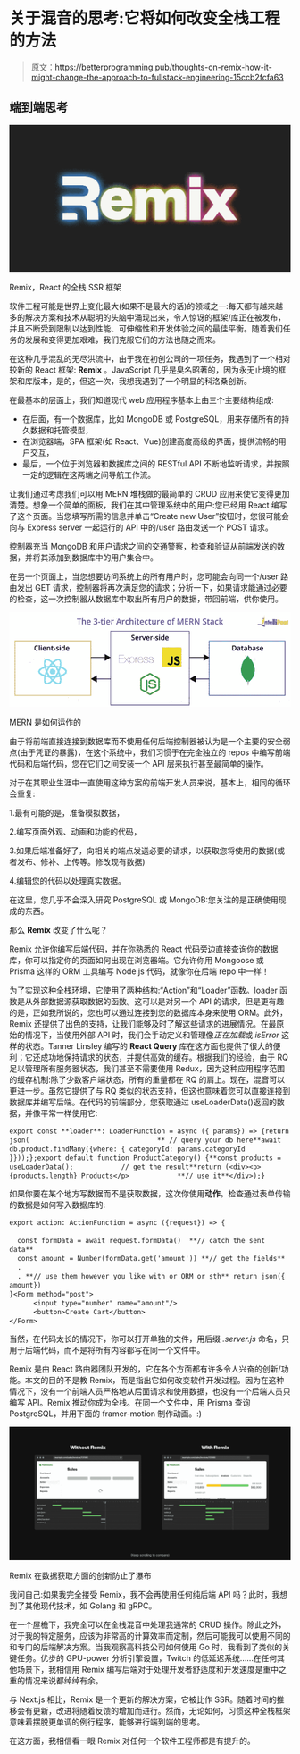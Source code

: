 # 关于混音的思考:它将如何改变全栈工程的方法

> 原文：<https://betterprogramming.pub/thoughts-on-remix-how-it-might-change-the-approach-to-fullstack-engineering-15ccb2fcfa63>

## 端到端思考

![](img/1bb4c0ac468f618fd38597e7638e92de.png)

Remix，React 的全栈 SSR 框架

软件工程可能是世界上变化最大(如果不是最大的话)的领域之一:每天都有越来越多的解决方案和技术从聪明的头脑中涌现出来，令人惊讶的框架/库正在被发布，并且不断受到限制以达到性能、可伸缩性和开发体验之间的最佳平衡。随着我们任务的发展和变得更加艰难，我们克服它们的方法也随之而来。

在这种几乎混乱的无尽洪流中，由于我在初创公司的一项任务，我遇到了一个相对较新的 React 框架: **Remix** 。JavaScript 几乎是臭名昭著的，因为永无止境的框架和库版本，是的，但这一次，我想我遇到了一个明显的科洛桑创新。

在最基本的层面上，我们知道现代 web 应用程序基本上由三个主要结构组成:

*   在后面，有一个数据库，比如 MongoDB 或 PostgreSQL，用来存储所有的持久数据和托管模型，
*   在浏览器端，SPA 框架(如 React、Vue)创建高度高级的界面，提供流畅的用户交互，
*   最后，一个位于浏览器和数据库之间的 RESTful API 不断地监听请求，并按照一定的逻辑在这两端之间导航工作流。

让我们通过考虑我们可以用 MERN 堆栈做的最简单的 CRUD 应用来使它变得更加清楚。想象一个简单的面板，我们在其中管理系统中的用户:您已经用 React 编写了这个页面。当您填写所需的信息并单击“Create new User”按钮时，您很可能会向与 Express server 一起运行的 API 中的/user 路由发送一个 POST 请求。

控制器充当 MongoDB 和用户请求之间的交通警察，检查和验证从前端发送的数据，并将其添加到数据库中的用户集合中。

在另一个页面上，当您想要访问系统上的所有用户时，您可能会向同一个/user 路由发出 GET 请求，控制器将再次满足您的请求；分析一下，如果请求能通过必要的检查，这一次控制器从数据库中取出所有用户的数据，带回前端，供你使用。

![](img/5beea369c6df3139f2330d1098e32331.png)

MERN 是如何运作的

由于将前端直接连接到数据库而不使用任何后端控制器被认为是一个主要的安全弱点(由于凭证的暴露)，在这个系统中，我们习惯于在完全独立的 repos 中编写前端代码和后端代码，您在它们之间安装一个 API 层来执行甚至最简单的操作。

对于在其职业生涯中一直使用这种方案的前端开发人员来说，基本上，相同的循环会重复:

1.最有可能的是，准备模拟数据，

2.编写页面外观、动画和功能的代码，

3.如果后端准备好了，向相关的端点发送必要的请求，以获取您将使用的数据(或者发布、修补、上传等。修改现有数据)

4.编辑您的代码以处理真实数据。

在这里，您几乎不会深入研究 PostgreSQL 或 MongoDB:您关注的是正确使用现成的东西。

那么 **Remix** 改变了什么呢？

Remix 允许你编写后端代码，并在你熟悉的 React 代码旁边直接查询你的数据库，你可以指定你的页面如何出现在浏览器端。它允许你用 Mongoose 或 Prisma 这样的 ORM 工具编写 Node.js 代码，就像你在后端 repo 中一样！

为了实现这种全栈环境，它使用了两种结构:“Action”和“Loader”函数。loader 函数是从外部数据源获取数据的函数。这可以是对另一个 API 的请求，但是更有趣的是，正如我所说的，您也可以通过连接到您的数据库本身来使用 ORM。此外，Remix 还提供了出色的支持，让我们能够及时了解这些请求的进展情况。在最原始的情况下，当使用外部 API 时，我们会手动定义和管理像*正在加载*或 *isError* 这样的状态。Tanner Linsley 编写的 **React Query** 库在这方面也提供了很大的便利；它还成功地保持请求的状态，并提供高效的缓存。根据我们的经验，由于 RQ 足以管理所有服务器状态，我们甚至不需要使用 Redux，因为这种应用程序范围的缓存机制:除了少数客户端状态，所有的重量都在 RQ 的肩上。现在，混音可以更进一步。虽然它提供了与 RQ 类似的状态支持，但这也意味着您可以直接连接到数据库并编写后端。在代码的前端部分，您获取通过 useLoaderData()返回的数据，并像平常一样使用它:

```
export const **loader**: LoaderFunction = async ({ params}) => {return json(                                ** // query your db here**await db.product.findMany({where: { categoryId: params.categoryId }}));};export default function ProductCategory() {**const products = useLoaderData();            // get the result**return (<div><p>{products.length} Products</p>            **// use it**</div>);}
```

如果你要在某个地方写数据而不是获取数据，这次你使用**动作**。检查通过表单传输的数据是如何写入数据库的:

```
export action: ActionFunction = async ({request}) => {

  const formData = await request.formData()  **// catch the sent data**
  const amount = Number(formData.get('amount')) **// get the fields**
  .
  . **// use them however you like with or ORM or sth** return json({ amount})
}<Form method="post">
      <input type="number" name="amount"/>
      <button>Create Cart</button>
</Form>
```

当然，在代码太长的情况下，你可以打开单独的文件，用后缀 *.server.js* 命名，只用于后端代码，而不是将所有内容都写在同一个文件中。

Remix 是由 React 路由器团队开发的，它在各个方面都有许多令人兴奋的创新/功能。本文的目的不是教 Remix，而是指出它如何改变软件开发过程。因为在这种情况下，没有一个前端人员严格地从后面请求和使用数据，也没有一个后端人员只编写 API。Remix 推动你成为全栈。在同一个文件中，用 Prisma 查询 PostgreSQL，并用下面的 framer-motion 制作动画。:)

![](img/8664dcd5075b3f3f59e13758dbe747d6.png)

Remix 在数据获取方面的创新防止了瀑布

我问自己:如果我完全接受 Remix，我不会再使用任何纯后端 API 吗？此时，我想到了其他现代技术，如 Golang 和 gRPC。

在一个屋檐下，我完全可以在全栈混音中处理我通常的 CRUD 操作。除此之外，对于我的特定服务，应该为非常高的计算效率而定制，然后可能我可以使用不同的和专门的后端解决方案。当我观察高科技公司如何使用 Go 时，我看到了类似的关键任务。优步的 GPU-power 分析引擎设置，Twitch 的低延迟系统……在任何其他场景下，我相信用 Remix 编写后端对于处理开发者舒适度和开发速度是重中之重的情况来说都绰绰有余。

与 Next.js 相比，Remix 是一个更新的解决方案，它被比作 SSR。随着时间的推移会有更新，改进将随着反馈的增加而进行。然而，无论如何，习惯这种全栈框架意味着摆脱更单调的例行程序，能够进行端到端的思考。

在这方面，我相信看一眼 Remix 对任何一个软件工程师都是有提升的。
